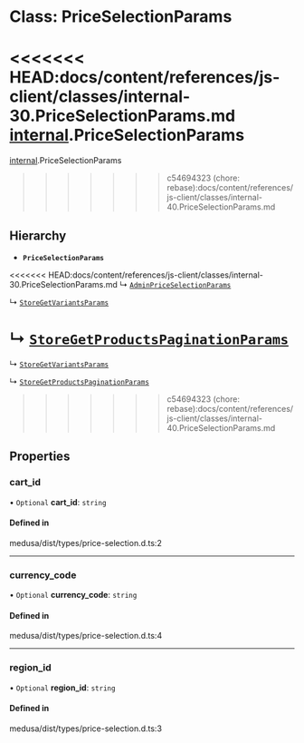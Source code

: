 # Class: PriceSelectionParams

<<<<<<< HEAD:docs/content/references/js-client/classes/internal-30.PriceSelectionParams.md
[internal](../modules/internal-30.md).PriceSelectionParams
=======
[internal](../modules/internal-40.md).PriceSelectionParams
>>>>>>> c54694323 (chore: rebase):docs/content/references/js-client/classes/internal-40.PriceSelectionParams.md

## Hierarchy

- **`PriceSelectionParams`**

<<<<<<< HEAD:docs/content/references/js-client/classes/internal-30.PriceSelectionParams.md
  ↳ [`AdminPriceSelectionParams`](internal-30.AdminPriceSelectionParams.md)

  ↳ [`StoreGetVariantsParams`](internal-41.StoreGetVariantsParams.md)

  ↳ [`StoreGetProductsPaginationParams`](internal-42.StoreGetProductsPaginationParams.md)
=======
  ↳ [`StoreGetVariantsParams`](internal-40.StoreGetVariantsParams.md)

  ↳ [`StoreGetProductsPaginationParams`](internal-41.StoreGetProductsPaginationParams.md)
>>>>>>> c54694323 (chore: rebase):docs/content/references/js-client/classes/internal-40.PriceSelectionParams.md

## Properties

### cart\_id

• `Optional` **cart\_id**: `string`

#### Defined in

medusa/dist/types/price-selection.d.ts:2

___

### currency\_code

• `Optional` **currency\_code**: `string`

#### Defined in

medusa/dist/types/price-selection.d.ts:4

___

### region\_id

• `Optional` **region\_id**: `string`

#### Defined in

medusa/dist/types/price-selection.d.ts:3
